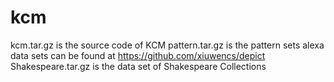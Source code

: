 # kcm

kcm.tar.gz is the source code of KCM
pattern.tar.gz is the pattern sets
alexa data sets can be found at https://github.com/xiuwencs/depict
Shakespeare.tar.gz is the data set of Shakespeare Collections
